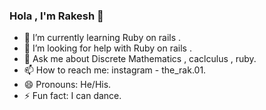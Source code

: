 ### Hola , I'm Rakesh 👋
- 🌱 I’m currently learning Ruby on rails . 
- 🤔 I’m looking for help with Ruby on rails . 
- 💬 Ask me about Discrete Mathematics , caclculus , ruby.
- 📫 How to reach me: instagram - the_rak.01.
- 😄 Pronouns: He/His.
- ⚡ Fun fact: I can dance.
